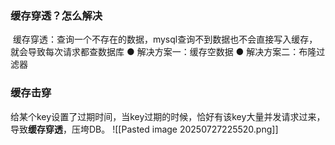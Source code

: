 ### 缓存穿透？怎么解决
 缓存穿透：查询一个不存在的数据，mysql查询不到数据也不会直接写入缓存，就会导致每次请求都查数据库
● 解决方案一：缓存空数据
● 解决方案二：布隆过滤器

### 缓存击穿
给某个key设置了过期时间，当key过期的时候，恰好有该key大量并发请求过来，导致**缓存穿透**，压垮DB。
![[Pasted image 20250727225520.png]]


